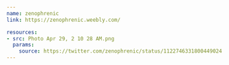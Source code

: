 ```yaml
---
name: zenophrenic
link: https://zenophrenic.weebly.com/

resources:
- src: Photo Apr 29, 2 10 28 AM.png
  params:
    source: https://twitter.com/zenophrenic/status/1122746331800449024
---
```


